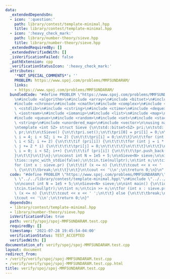 ```yaml
---
data:
  _extendedDependsOn:
  - icon: ':question:'
    path: library/contest/template-minimal.hpp
    title: library/contest/template-minimal.hpp
  - icon: ':heavy_check_mark:'
    path: library/number-theory/sieve.hpp
    title: library/number-theory/sieve.hpp
  _extendedRequiredBy: []
  _extendedVerifiedWith: []
  _isVerificationFailed: false
  _pathExtension: cpp
  _verificationStatusIcon: ':heavy_check_mark:'
  attributes:
    '*NOT_SPECIAL_COMMENTS*': ''
    PROBLEM: https://www.spoj.com/problems/MMFSUNDARAM/
    links:
    - https://www.spoj.com/problems/MMFSUNDARAM/
  bundledCode: "#define PROBLEM \"https://www.spoj.com/problems/MMFSUNDARAM/\"\n\n\
    \n#include <algorithm>\n#include <array>\n#include <bitset>\n#include <cassert>\n\
    #include <chrono>\n#include <cmath>\n#include <complex>\n#include <cstdio>\n#include\
    \ <cstdlib>\n#include <cstring>\n#include <ctime>\n#include <deque>\n#include\
    \ <iostream>\n#include <iomanip>\n#include <list>\n#include <map>\n#include <numeric>\n\
    #include <queue>\n#include <random>\n#include <set>\n#include <stack>\n#include\
    \ <string>\n#include <unordered_map>\n#include <vector>\n\nusing namespace std;\n\
    \ntemplate <int SZ> struct Sieve {\n\tstd::bitset<SZ> pri;\n\tstd::vector<int>\
    \ pr;\n\t\n\tSieve() {\n\t\tpri.set();\n\t\tpri[0] = pri[1] = 0;\n\t\tfor (int\
    \ i = 4; i < SZ; i += 2) {\n\t\t\tpri[i] = 0;\n\t\t}\n\t\tfor (int i = 3; i *\
    \ i < SZ; i += 2) {\n\t\t\tif (pri[i]) {\n\t\t\t\tfor (int j = i * i; j < SZ;\
    \ j += 2 * i) {\n\t\t\t\t\tpri[j] = 0;\n\t\t\t\t}\n\t\t\t}\n\t\t}\n\t\tfor (int\
    \ i = 0; i < SZ; i++) {\n\t\t\tif (pri[i]) {\n\t\t\t\tpr.push_back(i);\n\t\t\t\
    }\n\t\t}\n\t}\n};\n\nconst int N = 1e5 + 5;\n\nSieve<N> sieve;\n\nint main() {\n\
    \tios::sync_with_stdio(false);\n\tcin.tie(nullptr);\n\tint n;\n\tcin >> n;\n\t\
    for (int x : sieve.pr) {\n\t\tif (x <= n) {\n\t\t\tcout << x << ' ';\n\t\t} else\
    \ {\n\t\t\tbreak;\n\t\t}\n\t}\n\tcout << '\\n';\n\treturn 0;\n}\n"
  code: "#define PROBLEM \"https://www.spoj.com/problems/MMFSUNDARAM/\"\n\n#include\
    \ \"../../library/contest/template-minimal.hpp\"\n#include \"../../library/number-theory/sieve.hpp\"\
    \n\nconst int N = 1e5 + 5;\n\nSieve<N> sieve;\n\nint main() {\n\tios::sync_with_stdio(false);\n\
    \tcin.tie(nullptr);\n\tint n;\n\tcin >> n;\n\tfor (int x : sieve.pr) {\n\t\tif\
    \ (x <= n) {\n\t\t\tcout << x << ' ';\n\t\t} else {\n\t\t\tbreak;\n\t\t}\n\t}\n\
    \tcout << '\\n';\n\treturn 0;\n}"
  dependsOn:
  - library/contest/template-minimal.hpp
  - library/number-theory/sieve.hpp
  isVerificationFile: true
  path: verify/spoj/spoj-MMFSUNDARAM.test.cpp
  requiredBy: []
  timestamp: '2021-07-28 19:45:54-04:00'
  verificationStatus: TEST_ACCEPTED
  verifiedWith: []
documentation_of: verify/spoj/spoj-MMFSUNDARAM.test.cpp
layout: document
redirect_from:
- /verify/verify/spoj/spoj-MMFSUNDARAM.test.cpp
- /verify/verify/spoj/spoj-MMFSUNDARAM.test.cpp.html
title: verify/spoj/spoj-MMFSUNDARAM.test.cpp
---
```

